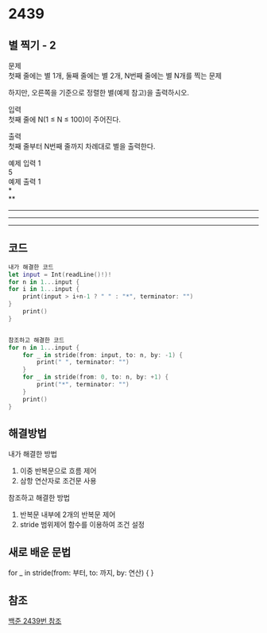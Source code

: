 # 2439
## 별 찍기 - 2

문제          
첫째 줄에는 별 1개, 둘째 줄에는 별 2개, N번째 줄에는 별 N개를 찍는 문제        
       
하지만, 오른쪽을 기준으로 정렬한 별(예제 참고)을 출력하시오.       
       
입력       
첫째 줄에 N(1 ≤ N ≤ 100)이 주어진다.        
      
출력       
첫째 줄부터 N번째 줄까지 차례대로 별을 출력한다.      
       
예제 입력 1       
5      
예제 출력 1       
    *     
   **       
  ***     
 ****               
*****            
                            
                                        
## 코드      
```swift
내가 해결한 코드
let input = Int(readLine()!)!
for n in 1...input {
for i in 1...input {
    print(input > i+n-1 ? " " : "*", terminator: "")
}
    print()
}


참조하고 해결한 코드
for n in 1...input {
    for _ in stride(from: input, to: n, by: -1) {
        print(" ", terminator: "")
    }
    for _ in stride(from: 0, to: n, by: +1) {
        print("*", terminator: "")
    }
    print()
}

```

## 해결방법
내가 해결한 방법     
1. 이중 반복문으로 흐름 제어       
2. 삼항 연산자로 조건문 사용         
      
참조하고 해결한 방법      
1. 반복문 내부에 2개의 반복문 제어      
2. stride 범위제어 함수를 이용하여 조건 설정      
        
## 새로 배운 문법
for _ in stride(from: 부터, to: 까지, by: 연산) { }          

## 참조      
[백준 2439번 참조](https://velog.io/@leeyoungwoozz/Swift-%EB%B0%B1%EC%A4%80-2439)      

